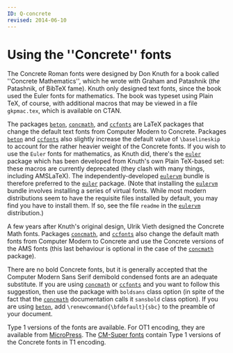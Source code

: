 ```yaml
---
ID: Q-concrete
revised: 2014-06-10
---
```

# Using the ''Concrete'' fonts

The Concrete Roman fonts were designed by Don Knuth for a book called
''Concrete Mathematics'', which he wrote with Graham and Patashnik
(_the_ Patashnik, of BibTeX fame).  Knuth
only designed text fonts, since the book used the Euler fonts for
mathematics.  The book was typeset using Plain TeX, of course, with
additional macros that may be viewed in a file `gkpmac.tex`,
which is available on CTAN.

The packages [`beton`](https://ctan.org/pkg/beton), [`concmath`](https://ctan.org/pkg/concmath), and
[`ccfonts`](https://ctan.org/pkg/ccfonts) are LaTeX packages that change the default text
fonts from Computer Modern to Concrete.  Packages [`beton`](https://ctan.org/pkg/beton) and
[`ccfonts`](https://ctan.org/pkg/ccfonts) also slightly increase the default value of
`\baselineskip` to account for the rather heavier weight of the
Concrete fonts.  If you wish to use the `Euler` fonts for
mathematics, as Knuth did, there's the [`euler`](https://ctan.org/pkg/euler) package which
has been developed from Knuth's own Plain TeX-based set: these
macros are currently deprecated (they clash with many things, including
AMSLaTeX).  The independently-developed [`eulervm`](https://ctan.org/pkg/eulervm)
bundle is therefore preferred to the [`euler`](https://ctan.org/pkg/euler) package.  (Note
that installing the [`eulervm`](https://ctan.org/pkg/eulervm) bundle involves installing a
series of virtual fonts.  While most modern distributions seem to have
the requisite files installed by default, you may find you have to
install them.  If so, see the file `readme` in the
[`eulervm`](https://ctan.org/pkg/eulervm) distribution.)

A few years after Knuth's original design, Ulrik Vieth
designed the Concrete Math fonts.  Packages
[`concmath`](https://ctan.org/pkg/concmath), and [`ccfonts`](https://ctan.org/pkg/ccfonts) also change the default math
fonts from Computer Modern to Concrete and use the Concrete versions
of the AMS fonts (this last behaviour is optional in the case
of the [`concmath`](https://ctan.org/pkg/concmath) package).

There are no bold Concrete fonts, but it is generally accepted that
the Computer Modern Sans Serif demibold condensed fonts are an
adequate substitute.  If you are using [`concmath`](https://ctan.org/pkg/concmath) or
[`ccfonts`](https://ctan.org/pkg/ccfonts) and you want to follow this suggestion, then use the
package with `boldsans` class option (in spite of the fact
that the [`concmath`](https://ctan.org/pkg/concmath) documentation calls it
`sansbold` class option). If you are using [`beton`](https://ctan.org/pkg/beton),
add
  `\renewcommand{\bfdefault}{sbc}`
to the preamble of your document.

Type&nbsp;1 versions of the fonts are available.  For OT1 encoding,
they are available from [MicroPress](FAQ-psfchoice.md).  The
[CM-Super fonts](FAQ-textrace.md) contain Type&nbsp;1 versions
of the Concrete fonts in T1 encoding.

